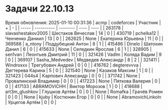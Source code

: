 # Задачи 22.10.13
Время обновления: 2025-01-10 00:31:36
| acmp  | codeforces | Участник | +    | -    |
| ----- | ---------- | -------- | ---- | ---- |
| 263178 | slavashestakov2005 | Шестаков Вячеслав | 14 | 0 |
| 430719 | pchelka12 | Ченченко Даниил | 13 | 0 |
| 262625 | None | Екатерина Юрьевна | 11 | 0 |
| 369588 | a_ntony | Поддубецкий Антон | 8 | 1 |
| 415486 | Dinelo | Шатохин Данил | 6 | 0 |
| 415633 | None | Селедкин Ярослав | 6 | 1 |
| 328905 | sen1van | Леонтьев Дмитрий | 11 | 0 |
| 321426 | Vadlm | Коляда Вадим | 9 | 0 |
| 369107 | Sasha_Medvedev | Медведев Александр | 8 | 2 |
| 321411 | Windroxxx | Трегубович Андрей | 0 | 0 |
| 416762 | degterevvva | Дегтерева Карина | 5 | 0 |
| 321540 | None | Казаков Максим | 1 | 0 |
| 321423 | 044s4 | Карпович Александр | 0 | 0 |
| 371742 | None | Провалинский Владимир | 0 | 0 |
| 417223 | None | Пяткова Валерия | 0 | 0 |
| 417133 | ABRAMOVICHH | Виктор Морозов | 1 | 0 |
| 418688 | art3m_glushkov | Глушков Артём | 0 | 0 |
| None | Romafka | Грачёв Ромен | 0 | 0 |
| None | kjuby | Костюнин Егор | 0 | 0 |
| None | AbramovichLinkoln | Урцегов Артём | 0 | 0 |
